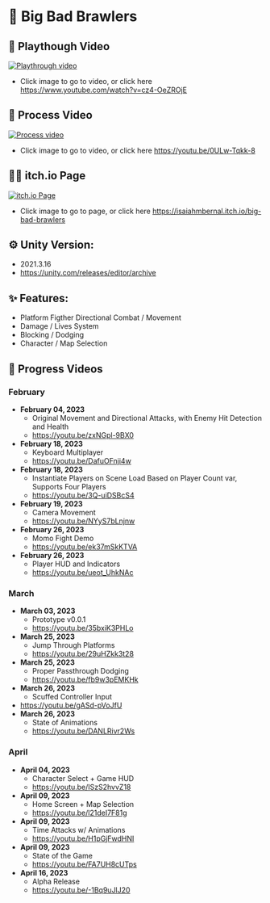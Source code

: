 # 👊 Big Bad Brawlers

## 🎥 Playthough Video

[![Playthrough video](https://img.itch.zone/aW1hZ2UvMjAyMDQ5OS8xMTk0MzI5Ni5wbmc=/original/CWlx9a.png)](https://www.youtube.com/watch?v=cz4-OeZROjE)

  - Click image to go to video, or click here https://www.youtube.com/watch?v=cz4-OeZROjE


## 🎥 Process Video

[![Process video](https://img.itch.zone/aW1nLzExODg1MjE2LnBuZw==/original/DLeUe6.png)](https://youtu.be/0ULw-Tqkk-8)

  - Click image to go to video, or click here https://youtu.be/0ULw-Tqkk-8

## 🧑‍💻 itch.io Page

[![itch.io Page](https://img.itch.zone/aW1nLzExODg1ODU1LnBuZw==/315x250%23c/rMi4QB.png)](https://isaiahmbernal.itch.io/big-bad-brawlers)

  - Click image to go to page, or click here https://isaiahmbernal.itch.io/big-bad-brawlers

## ⚙️ Unity Version:

- 2021.3.16
- https://unity.com/releases/editor/archive

## ✨ Features:

- Platform Figther Directional Combat / Movement
- Damage / Lives System
- Blocking / Dodging
- Character / Map Selection

## 📆 Progress Videos

### February

  - **February 04, 2023**
    - Original Movement and Directional Attacks, with Enemy Hit Detection and Health
    - https://youtu.be/zxNGpl-9BX0
  - **February 18, 2023**
    - Keyboard Multiplayer
    - https://youtu.be/DafuOFnji4w
  - **February 18, 2023**
    - Instantiate Players on Scene Load Based on Player Count var, Supports Four Players
    - https://youtu.be/3Q-uiDSBcS4
  - **February 19, 2023**
    - Camera Movement
    - https://youtu.be/NYyS7bLnjnw
  - **February 26, 2023**
    - Momo Fight Demo
    - https://youtu.be/ek37mSkKTVA
  - **February 26, 2023**
    - Player HUD and Indicators
    - https://youtu.be/ueot_UhkNAc

### March

  - **March 03, 2023**
    - Prototype v0.0.1
    - https://youtu.be/35bxiK3PHLo
  - **March 25, 2023**
    - Jump Through Platforms
    - https://youtu.be/29uHZkk3t28
  - **March 25, 2023**
    - Proper Passthrough Dodging
    - https://youtu.be/fb9w3pEMKHk
  - **March 26, 2023**
    - Scuffed Controller Input
  - https://youtu.be/gASd-pVoJfU
  - **March 26, 2023**
    - State of Animations
    - https://youtu.be/DANLRivr2Ws

### April

  - **April 04, 2023**
    - Character Select + Game HUD
    - https://youtu.be/ISzS2hvvZ18
  - **April 09, 2023**
    - Home Screen + Map Selection
    - https://youtu.be/l21deI7F81g
  - **April 09, 2023**
    - Time Attacks w/ Animations
    - https://youtu.be/H1pGjFwdHNI
  - **April 09, 2023**
    - State of the Game
    - https://youtu.be/FA7UH8cUTps
  - **April 16, 2023**
    - Alpha Release
    - https://youtu.be/-1Bq9uJlJ20
